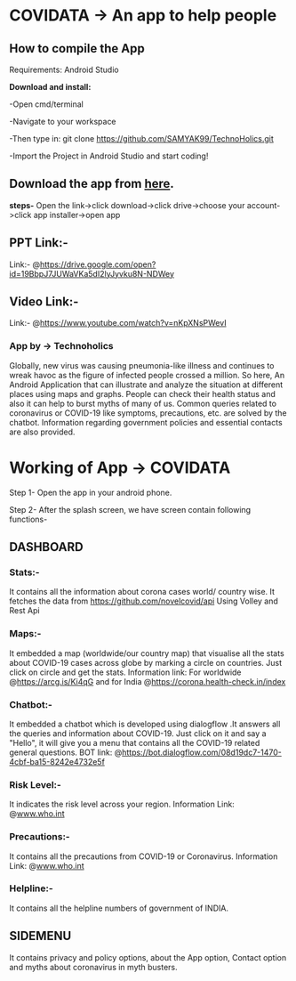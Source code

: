 # COVIDATA -> An app to help people
## How to compile the App
Requirements:
Android Studio

**Download and install:**

-Open cmd/terminal

-Navigate to your workspace

-Then type in: git clone https://github.com/SAMYAK99/TechnoHolics.git

-Import the Project in Android Studio and start coding!

## Download the app from [here](https://drive.google.com/open?id=1wZ0vT84IWfjL_2buEI0lahcDUUeuXvVg).

**steps-** Open the link->click download->click drive->choose your account->click app installer->open app
## PPT Link:-
Link:- @https://drive.google.com/open?id=19BbpJ7JUWaVKa5dI2lyJyvku8N-NDWey
## Video Link:-
Link:- @https://www.youtube.com/watch?v=nKpXNsPWevI
### App by -> Technoholics
Globally, new virus was causing pneumonia-like illness and continues to wreak havoc as the figure of infected people crossed a million. 
So here, An Android Application that can illustrate and analyze the situation at different places using maps and graphs. People can check their health status and also it can help to burst myths of many of us. Common queries related to coronavirus or COVID-19 like symptoms, precautions, etc. are solved by the chatbot. Information regarding government policies and essential contacts are also provided.

# Working of App -> COVIDATA
Step 1- Open the app in your android phone.

Step 2- After the splash screen, we have screen contain following functions-

## DASHBOARD

### Stats:- 
It contains all the information about corona cases world/ country wise.
It fetches the data from https://github.com/novelcovid/api Using Volley and Rest Api

### Maps:-
It embedded a map (worldwide/our country map) that visualise all the stats about COVID-19 cases across
globe by marking a circle on countries. Just click on circle and get the stats.
Information link: For worldwide @https://arcg.is/Ki4qG and for India @https://corona.health-check.in/index

### Chatbot:-
It embedded a chatbot which is developed using dialogflow .It answers all the queries and information 
about COVID-19. Just click on it and say a "Hello", it will give you a menu that contains all the COVID-19
related general questions.
BOT link: @https://bot.dialogflow.com/08d19dc7-1470-4cbf-ba15-8242e4732e5f

### Risk Level:-
It indicates the risk level across your region.
Information Link: @www.who.int

### Precautions:-
It contains all the precautions from COVID-19 or Coronavirus.
Information Link: @www.who.int

### Helpline:-
It contains all the helpline numbers of government of INDIA.


## SIDEMENU
It contains privacy and policy options, about the App option, Contact option and myths about coronavirus in myth busters.




